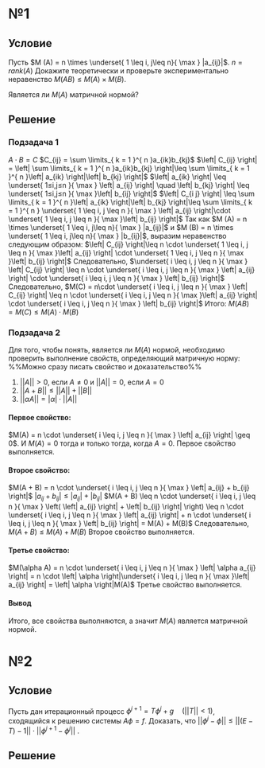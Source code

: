 # №1
## Условие
Пусть $M (A) = n \times \underset{ 1 \leq i, j\leq n}{ \max } |a_{ij}|$.
	$n = rank(A)$
Докажите теоретически и проверьте экспериментально неравенство $M (AB) \leq M (A) \times M (B)$.

Является ли $M(A)$ матричной нормой?
## Решение
### Подзадача 1
$A\cdot B = C$
$C_{ij} = \sum \limits_{ k = 1 }^{ n }a_{ik}b_{kj}$
$\left| C_{ij} \right| = \left| \sum \limits_{ k = 1 }^{ n }a_{ik}b_{kj} \right|\leq \sum \limits_{ k = 1 }^{ n }\left| a_{ik} \right|\left| b_{kj} \right|$
$\left| a_{ik} \right| \leq \underset{ 1≤i,j≤n​ }{ \max } \left| a_{ij}​  \right| \quad \left| b_{kj} \right| \leq \underset{ 1≤i,j≤n​ }{ \max }​\left| b_{ij} \right|$
$\left| C_{i j} \right| \leq \sum \limits_{ k = 1 }^{ n }\left| a_{ik} \right|\left| b_{kj} \right|\leq \sum \limits_{ k = 1 }^{ n } \underset{ 1 \leq i, j \leq n }{ \max } \left| a_{ij} \right|\cdot \underset{ 1 \leq i, j \leq n }{ \max }\left| b_{ij} \right|$
Так как $M (A) = n \times \underset{ 1 \leq i, j\leq n}{ \max } |a_{ij}|$ и $M (B) = n \times \underset{ 1 \leq i, j\leq n}{ \max } |b_{ij}|$, выразим неравенство следующим образом:
$\left| C_{ij} \right|\leq n \cdot \underset{ 1 \leq i, j \leq n }{ \max }\left| a_{ij} \right| \cdot \underset{ 1 \leq i, j \leq n }{ \max }\left| b_{ij} \right|$
Следовательно, $\underset{ i \leq i, j \leq n }{ \max } \left| C_{ij} \right| \leq n \cdot \underset{ i \leq i, j \leq n }{ \max } \left| a_{ij} \right| \cdot \underset{ i \leq i, j \leq n }{ \max } \left| b_{ij} \right|$
Следовательно, $M(C) = n\cdot \underset{ i \leq i, j \leq n }{ \max } \left| C_{ij} \right| \leq n \cdot \underset{ i \leq i, j \leq n }{ \max }\left| a_{ij} \right| \cdot \underset{ i \leq i, j \leq n }{ \max } \left| b_{ij} \right|$
Итого:
$M\left( AB \right) = M(C) \leq M(A) \cdot M(B)$
### Подзадача 2
Для того, чтобы понять, является ли $M(A)$ нормой, необходимо проверить выполнение свойств, определяющий матричную норму:
%%Можно сразу писать свойство и доказательство%%
1. $\left| \left| A \right| \right| > 0$, если $A \neq 0$ и $\left| \left| A \right| \right| = 0$, если $A = 0$
2. $||A + B|| \leq ||A|| + ||B||$
3. $||\alpha A|| = \left| \alpha \right|\cdot||A||$
#### Первое свойство:
$M(A) = n \cdot \underset{ i \leq i, j \leq n }{ \max } \left| a_{ij} \right| \geq 0$.
И $M(A) = 0$ тогда и только тогда, когда $A = 0$.
Первое свойство выполняется.

#### Второе свойство:
$M(A + B) = n \cdot \underset{ i \leq i, j \leq n }{ \max } \left| a_{ij} + b_{ij} \right|$
$\left| a_{ij} + b_{ij} \right| \leq \left| a_{ij} \right| + \left| b_{ij} \right|$
$M(A + B) \leq n \cdot \underset{ i \leq i, j \leq n }{ \max } \left( \left| a_{ij} \right| + \left| b_{ij} \right| \right) \leq n \cdot \underset{ i \leq i, j \leq n }{ \max } \left| a_{ij} \right| + n \cdot \underset{ i \leq i, j \leq n }{ \max } \left| b_{ij} \right| = M(A) + M(B)$
Следовательно, $M(A + B) \leq M(A) + M(B)$
Второе свойство выполняется.
#### Третье свойство:
$M(\alpha A) = n \cdot \underset{ i \leq i, j \leq n }{ \max } \left| \alpha a_{ij} \right| = n \cdot \left| \alpha \right|\underset{ i \leq i, j \leq n }{ \max }\left| a_{ij} \right| = \left| \alpha \right|M(A)$
Третье свойство выполняется.
#### Вывод
Итого, все свойства выполняются, а значит $M(A)$ является матричной нормой.

# №2
## Условие
Пусть дан итерационный процесс $\phi^{j+1} = T \phi^j+ g \quad (||T||< 1)$, сходящийся к решению системы $A \phi = f$.
Доказать, что $||\phi^j - \phi|| \leq ||( E - T ) - 1||\cdot||\phi^{j+1} - \phi^j||$ .
## Решение
